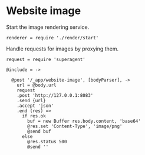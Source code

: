 Website image
=============

Start the image rendering service.

    renderer = require './render/start'

Handle requests for images by proxying them.

    request = require 'superagent'

    @include = ->

      @post '/_app/website-image', [bodyParser], ->
        url = @body.url
        request
        .post 'http://127.0.0.1:8083'
        .send {url}
        .accept 'json'
        .end (res) =>
          if res.ok
            buf = new Buffer res.body.content, 'base64'
            @res.set 'Content-Type', 'image/png'
            @send buf
          else
            @res.status 500
            @send ''

